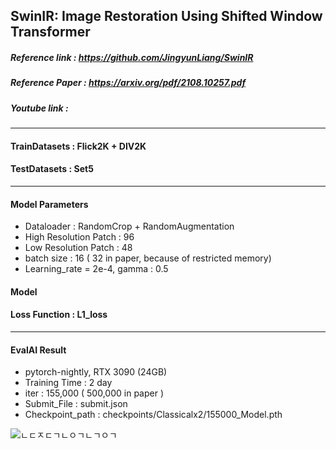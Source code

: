 ## SwinIR: Image Restoration Using Shifted Window Transformer
##### Reference link :  https://github.com/JingyunLiang/SwinIR
##### Reference Paper : https://arxiv.org/pdf/2108.10257.pdf
##### Youtube link : 
 ---

 #### TrainDatasets : Flick2K + DIV2K
 #### TestDatasets : Set5

 ---
 
 #### Model Parameters
- Dataloader : RandomCrop + RandomAugmentation
- High Resolution Patch : 96
- Low Resolution Patch : 48
- batch size : 16 ( 32 in paper, because of restricted memory)  
- Learning_rate = 2e-4, gamma :  0.5

 #### Model


 #### Loss Function :  L1_loss

 ---
 #### EvalAI Result
 
 - pytorch-nightly, RTX 3090 (24GB)
 - Training Time : 2 day 
 - iter : 155,000 ( 500,000 in paper )
 - Submit_File : submit.json
 - Checkpoint_path : checkpoints/Classicalx2/155000_Model.pth
   
 ![ㄴㄷㅈㄷㄱㄴㅇㄱㄴㄱㅇㄱ](https://user-images.githubusercontent.com/11037567/146667257-d748f617-387c-4878-ada6-e175bc0e48c4.png)
 
 


